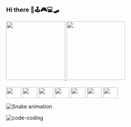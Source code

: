### Hi there 👋🕹🎮💻🛹 

<a href="https://github.com/mateus-junio">
    <img height="160em" src="https://github-readme-stats.vercel.app/api?username=mateus-junio&amp;show_icons=true&amp;theme=radical&amp;include_all_commits=true&amp;count_private=true" style="max-width: 100%;">
  <img height="160em" src="https://github-readme-stats.vercel.app/api/top-langs/?username=mateus-junio&amp;layout=compact&amp;langs_count=7&amp;theme=radical" style="max-width: 100%;">
    
 </a>   

<a>
    
<div style="display: inline_block"><br>
   <img align="center" height="30" width="40" src="https://cdn.jsdelivr.net/gh/devicons/devicon/icons/java/java-original-wordmark.svg"/>
   <img align="center" height="30" width="40" src="https://cdn.jsdelivr.net/gh/devicons/devicon/icons/html5/html5-original.svg"/>  
   <img align="center" height="30" width="40" src="https://cdn.jsdelivr.net/gh/devicons/devicon/icons/nodejs/nodejs-original-wordmark.svg"/>   
   <img align="center" height="30" width="40" src="https://cdn.jsdelivr.net/gh/devicons/devicon/icons/git/git-original.svg"/>
   <img align="center" height="30" width="40" src="https://cdn.jsdelivr.net/gh/devicons/devicon/icons/github/github-original.svg"/>
   <img align="center" height="30" width="40" src="https://cdn.jsdelivr.net/gh/devicons/devicon/icons/css3/css3-original.svg"/> 
   <img align="center" height="30" width="40" src="https://cdn.jsdelivr.net/gh/devicons/devicon/icons/csharp/csharp-original.svg" />
   
    
</a>  
    
</div>     


<a> ![Snake animation](https://github.com/mateus-junio/mateus-junio/blob/output/github-contribution-grid-snake.svg)  </a>
 
 
![code-coding](https://user-images.githubusercontent.com/84557835/162595743-68210d66-734b-44f5-a6cc-2423b6e71202.gif)   

<!--
**mateus-junio/mateus-junio** is a ✨ _special_ ✨ repository because its `README.md` (this file) appears on your GitHub profile.

Here are some ideas to get you started:

- 🔭 I’m currently working on ...
- 🌱 I’m currently learning ...
- 👯 I’m looking to collaborate on ...
- 🤔 I’m looking for help with ...
- 💬 Ask me about ...
- 📫 How to reach me: ...
- 😄 Pronouns: ...
- ⚡ Fun fact: ...
-->

